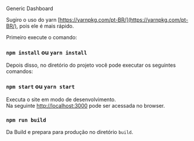 Generic Dashboard

Sugiro o uso do yarn [https://yarnpkg.com/pt-BR/](https://yarnpkg.com/pt-BR/), pois ele é mais rápido.

Primeiro execute o comando: 
### `npm install` ou `yarn install`


Depois disso, no diretório do projeto você pode executar os seguintes comandos:

### `npm start` ou `yarn start`

Executa o site em modo de desenvolvimento.<br>
Na seguinte [http://localhost:3000](http://localhost:3000) pode ser acessada no browser.

### `npm run build`

Da Build e prepara para produção no diretório `build`.

